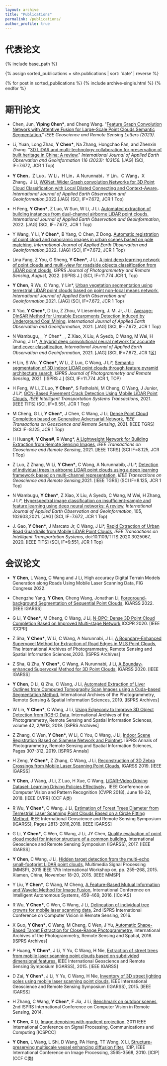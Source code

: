 ```yaml
---
layout: archive
title: "Publications"
permalink: /publications/
author_profile: true
---
```


代表论文
======
{% include base_path %}

{% assign sorted_publications = site.publications | sort: 'date' | reverse %}

{% for post in sorted_publications %}
  {% include archive-single.html %}
{% endfor %}


期刊论文
======
+ Chen, Jun, __Yiping Chen*__, and Cheng Wang. "[Feature Graph Convolution Network with Attentive Fusion for Large-Scale Point Clouds Semantic Segmentation.](https://ieeexplore.ieee.org/abstract/document/10217158)" _IEEE Geoscience and Remote Sensing Letters (2023)_.

+	Li, Yuan, Long Zhao, __Y Chen*__, Na Zhang, Hongchao Fan, and Zhenxin Zhang. "[3D LiDAR and multi-technology collaboration for preservation of built heritage in China: A review.](https://www.sciencedirect.com/science/article/pii/S1569843222003442)" _International Journal of Applied Earth Observation and Geoinformation 116 (2023): 103156._ [JAG] (SCI, IF=7.672, JCR 1 Top)

+	__Y Chen__，Z Luo，W Li，H Lin，A Nurunnabi，Y Lin，C Wang，X Zhang，J Li, [WGNet: Wider Graph convolution Networks for 3D Point Cloud Classification with Local Dilated Connecting and Context-Aware](https://www.sciencedirect.com/science/article/pii/S030324342200112X)，_International Journal of Applied Earth Observation and Geoinformation_,2022.[JAG] (SCI, IF=7.672, JCR 1 Top)

+	H Feng, __Y Chen*__, Z Luo, W Sun, W Li, J Li. [Automated extraction of building instances from dual-channel airborne LiDAR point clouds.](https://www.sciencedirect.com/science/article/pii/S1569843222002308) _International Journal of Applied Earth Observation and Geoinformation_, 2022. [JAG] (SCI, IF=7.672, JCR 1 Top)
  
+	Y Wang, Y Li, __Y Chen*__, B Yang, C Chen, Z Dong. [Automatic registration of point cloud and panoramic images in urban scenes based on pole matching.](https://doi.org/10.1016/j.jag.2022.103083) _International Journal of Applied Earth Observation and Geoinformation_,2022. [JAG] (SCI, IF=7.672, JCR 1 Top)
  
+	Lina Fang, Z You, G Sheng, __Y Chen*__, J Li. [A joint deep learning network of point clouds and multi-view for roadside objects classification from LiDAR point clouds](https://doi.org/10.1016/j.isprsjprs.2022.08.022), _ISPRS Journal of Photogrammetry and Remote Sensing, August_, 2022. [ISPRS J.] (SCI, IF=11.774 JCR 1, Top)
  
+	__Y Chen__, R Wu, C Yang, Y Lin*, [Urban vegetation segmentation using terrestrial LiDAR point clouds based on point non-local means network](https://doi.org/10.1016/j.jag.2021.102580), _International Journal of Applied Earth Observation and Geoinformation_,2021. [JAG] (SCI, IF=7.672, JCR 1 Top)
  
+	X Yao, __Y Chen*__, D Liu, Z Zhou, V Liesenberg, J. M. Jr, J Li, [Average-DInSAR Method for Unstable Escarpments Detection Induced by Underground Coal Mining](https://doi.org/10.1016/j.jag.2021.102489), _International Journal of Applied Earth Observation and Geoinformation_, 2021. [JAG] (SCI, IF=7.672, JCR 1 Top)
  
+	N Wambugu,__ Y Chen*__, Z Xiao, X Liu, A Syedb, C Wang, M Wei, H Zhang, J Li*, [A hybrid deep convolutional neural network for accurate land cover classification](https://doi.org/10.1016/j.jag.2021.102515), _International Journal of Applied Earth Observation and Geoinformation_, 2021. [JAG] (SCI, IF=7.672, JCR 1区)
  
+	H Lin, S Wu, __Y Chen*__, W Li, Z Luo, C Wang, J Li*, [Semantic segmentation of 3D indoor LiDAR point clouds through feature pyramid architecture search](https://doi.org/10.1016/j.isprsjprs.2021.05.009), _ISPRS Journal of Photogrammetry and Remote Sensing_, 2021. [ISPRS J.] (SCI, IF=11.774 JCR 1, TOP)
  
+	H Feng, W Li, Z Luo, __Y Chen*__, S Fatholahi, M Cheng, C Wang, J Junior, J Li*, [GCN-Based Pavement Crack Detection Using Mobile LiDAR Point Clouds](https://ieeexplore.ieee.org/document/9508901), _IEEE Intelligent Transportation Systems Transactions_, 2021. [IEEE TITS] (SCI, IF=9.551, JCR 1 Top)
+	M Cheng, G Li, __Y Chen*__, J Chen, C Wang, J Li, [Dense Point Cloud Completion based on Generative Adversarial Network](https://ieeexplore.ieee.org/abstract/document/9528913), _IEEE Transactions on Geoscience and Remote Sensing_, 2021. [IEEE TGRS] (SCI IF=8.125, JCR 1 Top) 
+	H Huang#, __Y Chen#__, R Wang*, [A Lightweight Network for Building Extraction from Remote Sensing Images](https://ieeexplore.ieee.org/abstract/document/9627995), _IEEE Transactions on Geoscience and Remote Sensing_, 2021. [IEEE TGRS] (SCI IF=8.125, JCR 1 Top)
+	Z Luo, Z Zhang, W Li, __Y Chen*__, C Wang, A Nurunnabib, J Li*, [Detection of individual trees in airborne LiDAR point clouds using a deep learning framework based on multi-channel representation](https://ieeexplore.ieee.org/abstract/document/9627111), _IEEE Transactions on Geoscience and Remote Sensing_,2021. [IEEE TGRS] (SCI IF=8.125, JCR 1 Top)
+	N Wambugu, __Y Chen*__, Z Xiao, X Liu, A Syedb, C Wang, M Wei, H Zhang, J Li*, [Hyperspectral image classification on insufficient-sample and feature learning using deep neural networks: A review](https://doi.org/10.1016/j.jag.2021.102603), _International Journal of Applied Earth Observation and Geoinformation_, 105, 102603,2021. [JAG] (SCI, IF=7.672, JCR 1 Top) 
+	J. Gao, __Y Chen*__, J Marcato Jr, C Wang, J Li*, [Rapid Extraction of Urban Road Guardrails from Mobile LiDAR Point Clouds](https://ieeexplore.ieee.org/abstract/document/9208763), _IEEE Transactions on Intelligent Transportation Systems_, doi:10.1109/TITS.2020.3025067, 2020. [IEEE TITS] (SCI, IF=9.551, JCR 1 Top)

会议论文
======
+ __Y Chen__, L Wang, C Wang and J Li, High accuracy Digital Terrain Models Generation along Roads Using Mobile Laser Scanning Data, FIG Congress 2022.

+ Chengzhe Yang, __Y Chen__, Cheng Wang, Jonathan Li, [Foreground-background Segmentation of Sequential Point Clouds](https://ieeexplore.ieee.org/abstract/document/9883255), IGARSS 2022. [IEEE IGARSS]

+ G Li, __Y Chen*__, M Cheng, C Wang, J Li, [N-DPC: Dense 3D Point Cloud Completion Based on Improved Multi-stage Network](https://doi.org/10.1145/3436369.3437421),ICCPR 2020. [IEEE ICCPR]
+ Z Sha, __Y Chen*__, W Li, C Wang, A Nurunnabi, J Li, [A Boundary-Enhanced Supervoxel Method for Extraction of Road Edges in MLS Point Clouds](https://doi.org/10.5194/isprs-archives-XLIII-B1-2020-65-2020), The International Archives of Photogrammetry, Remote Sensing and Spatial Information Sciences,2020. [ISPRS Archives]
+ Z Sha, Q Zhu, __Y Chen*__, C Wang, A Nurunnabi, J Li, [A Bounday-enhanced Supervoxel Method for 3D Point Clouds](https://ieeexplore.ieee.org/abstract/document/9323330), IGARSS 2020. [IEEE IGARSS]
+ __Y Chen__, D Li, Q Zhu, C Wang, J Li, [Automated Extraction of Liver Outlines from Computed Tomography Scan Images using a Cuda-based Segmentation Method.](https://doi.org/10.5194/isprs-archives-XLII-2-W12-31-2019) International Archives of the Photogrammetry, Remote Sensing & Spatial Information Sciences, 2019. [ISPRS Archives]
+ W Lin, __Y Chen*__, C Wang, J Li, [Using Edgeconv to Improve 3D Object Detection from RGB-D Data.](https://doi.org/10.5194/isprs-archives-XLII-2-W13-835-2019) International Archives of the Photogrammetry, Remote Sensing and Spatial Information Sciences, volume 42, 2/W13, 2019. [ISPRS Archives]
+ Z Zhang, C Wen, __Y Chen*__, W Li, C You, C Wang, J Li, [Indoor Scene Registration Based on Siamese Network and Pointnet](https://isprs-annals.copernicus.org/articles/IV-2-W5/307/2019/isprs-annals-IV-2-W5-307-2019.pdf). ISPRS Annals of Photogrammetry, Remote Sensing and Spatial Information Sciences, Pages 307-312, 2019. [ISPRS Annals]
+ H Zeng, __Y Chen*__, Z Zhang, C Wang, J Li, [Reconstruction of 3D Zebra Crossings from Mobile Laser Scanning Point Clouds](https://ieeexplore.ieee.org/abstract/document/8899336), IGARSS 2019. [IEEE IGARSS]
+ __Y Chen__, J Wang, J Li, Z Luo, H Xue, C Wang, [LiDAR-Video Driving Dataset: Learning Driving Policies Effectively](https://openaccess.thecvf.com/content_cvpr_2018/html/Chen_LiDAR-Video_Driving_Dataset_CVPR_2018_paper.html)，IEEE Conference on Computer Vision and Pattern Recognition (CVPR 2018), June 18-22, 2018. [IEEE CVPR] (CCF A类)
+ R Wu, __Y Chen*__, C Wang, J Li, [Estimation of Forest Trees Diameter from Terrestrial Laser Scanning Point Clouds Based on a Circle Fitting Method](https://ieeexplore.ieee.org/abstract/document/8517303), IEEE International Geoscience and Remote Sensing Symposium (IGARSS), Pages 2813-2816,2018. [IEEE IGARSS]
+ G Li, __Y Chen*__, C Wen, C Wang, J Li, JY Chen, [Quality evaluation of point cloud model for interior structure of a common building](https://ieeexplore.ieee.org/abstract/document/8128387), International Geoscience and Remote Sensing Symposium (IGARSS), 2017. [IEEE IGARSS]
+ __Y Chen__, C Wang, J Li, [Hidden target detection from the multi-echo small-footprint LiDAR point clouds](https://ieeexplore.ieee.org/abstract/document/7340880), Multimedia Signal Processing (MMSP), 2015 IEEE 17th International Workshop on, pp. 255–268, 2015. Xiamen, China, November 18-20, 2015. [IEEE MMSP]
+ Y Liu, __Y Chen*__, C Wang, M Cheng, [A Feature-Based Mutual Information and Wavelet Method for Image Fusion](https://link.springer.com/chapter/10.1007/978-3-319-48036-7_33), International Conference on Intelligent Autonomous Systems, 459-469, 2016. [ICoIAS]
+ R Wu, __Y Chen*__, C Wen, C Wang, J Li, [Delineation of individual tree crowns for mobile laser scanning data]( https://doi.org/10.1117/12.2234909), 2nd ISPRS International Conference on Computer Vision in Remote Sensing, 2016.
+ X Guo, __Y Chen*__, C Wang, M Cheng, C Wen, J Yu, [Automatic Shape-Based Target Extraction for Close-Range Photogrammetry](https://isprs-archives.copernicus.org/articles/XLI-B1/583/2016/isprs-archives-XLI-B1-583-2016.pdf), International Archives of the Photogrammetry, Remote Sensing and Spatial, 2016. [ISPRS Archives]
+ P Huang, __Y Chen*__, J Li, Y Yu, C Wang, H Nie, [Extraction of street trees from mobile laser scanning point clouds based on subdivided dimensional features.](https://ieeexplore.ieee.org/abstract/document/7325824) IEEE International Geoscience and Remote Sensing Symposium (IGARSS), 2015. [IEEE IGARSS]
+ D Zai, __Y Chen*__, J Li, Y Yu, C Wang, H Nie, [Inventory of 3D street lighting poles using mobile laser scanning point clouds](https://ieeexplore.ieee.org/abstract/document/7325828), IEEE International Geoscience and Remote Sensing Symposium (IGARSS), 2015. [IEEE IGARSS]
+ H Zhang, C Wang, __Y Chen*__, F Jia, J Li, [Benchmark on outdoor scenes](https://doi.org/10.1117/12.2234860), 2nd ISPRS International Conference on Computer Vision in Remote Sensing, 2014.
+ __Y Chen__, X Li, [Image denoising with gradient projection](https://ieeexplore.ieee.org/abstract/document/6061780), 2011 IEEE International Conference on Signal Processing, Communications and Computing [ICSPCC]
+ __Y Chen__, L Wang, L Shi, D Wang, PA Heng, TT Wong, X Li, [Structure-preserving multiscale vessel enhancing diffusion filter](https://ieeexplore.ieee.org/abstract/document/5651065), ICIP, IEEE International Conference on Image Processing, 3565-3568, 2010. [ICIP] (CCF C类)
